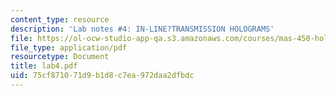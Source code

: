 ```yaml
---
content_type: resource
description: 'Lab notes #4: IN-LINE?TRANSMISSION HOLOGRAMS'
file: https://ol-ocw-studio-app-qa.s3.amazonaws.com/courses/mas-450-holographic-imaging-spring-2003/75cf871071d9b1d8c7ea972daa2dfbdc_lab4.pdf
file_type: application/pdf
resourcetype: Document
title: lab4.pdf
uid: 75cf8710-71d9-b1d8-c7ea-972daa2dfbdc
---
```

